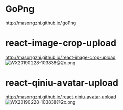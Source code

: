 GoPng
=====
http://masongzhi.github.io/goPng

react-image-crop-upload
=====
http://masongzhi.github.io/react-image-crop-upload
![WX20190228-103838@2x.png](https://upload-images.jianshu.io/upload_images/3708358-dd37c155ab2ac2d5.png?imageMogr2/auto-orient/strip%7CimageView2/2/w/1240)

react-qiniu-avatar-upload
=====
http://masongzhi.github.io/react-qiniu-avatar-upload
![WX20190228-103838@2x.png](https://upload-images.jianshu.io/upload_images/3708358-dd37c155ab2ac2d5.png?imageMogr2/auto-orient/strip%7CimageView2/2/w/1240)
